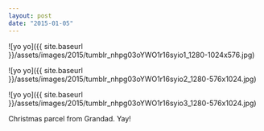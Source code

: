 ```yaml
---
layout: post
date: "2015-01-05"
---
```


![yo yo]({{ site.baseurl }}/assets/images/2015/tumblr_nhpg03oYWO1r16syio1_1280-1024x576.jpg)

![yo yo]({{ site.baseurl }}/assets/images/2015/tumblr_nhpg03oYWO1r16syio2_1280-576x1024.jpg)

![yo yo]({{ site.baseurl }}/assets/images/2015/tumblr_nhpg03oYWO1r16syio3_1280-576x1024.jpg)

Christmas parcel from Grandad. Yay!
